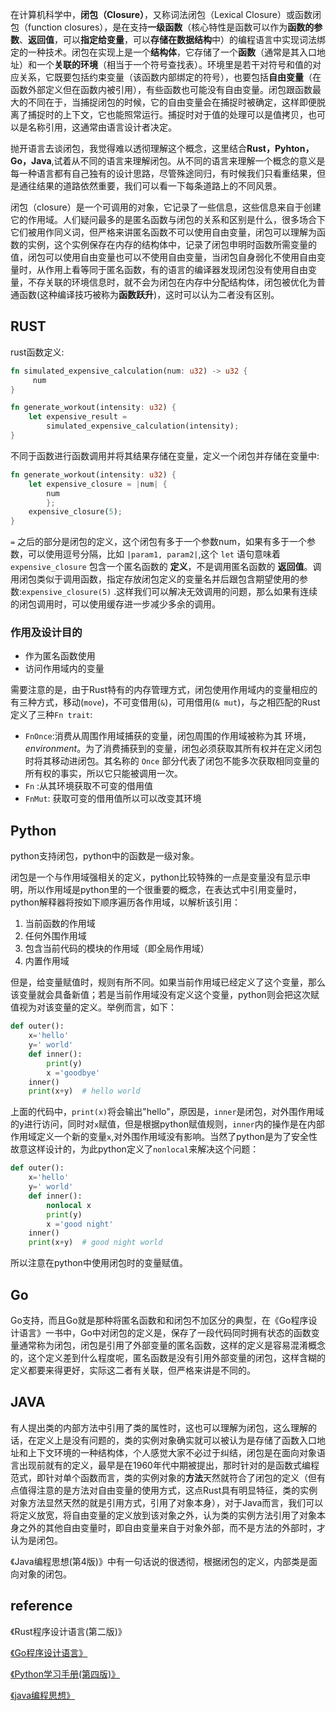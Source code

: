 在计算机科学中，**闭包（Closure）**，又称词法闭包（Lexical Closure）或函数闭包（function closures），是在支持**一级函数**（核心特性是函数可以作为**函数的参数**、**返回值**，可以**指定给变量**，可以**存储在数据结构**中）的编程语言中实现词法绑定的一种技术。闭包在实现上是一个**结构体**，它存储了一个**函数**（通常是其入口地址）和一个**关联的环境**（相当于一个符号查找表）。环境里是若干对符号和值的对应关系，它既要包括约束变量（该函数内部绑定的符号），也要包括**自由变量**（在函数外部定义但在函数内被引用），有些函数也可能没有自由变量。闭包跟函数最大的不同在于，当捕捉闭包的时候，它的自由变量会在捕捉时被确定，这样即便脱离了捕捉时的上下文，它也能照常运行。捕捉时对于值的处理可以是值拷贝，也可以是名称引用，这通常由语言设计者决定。



抛开语言去谈闭包，我觉得难以透彻理解这个概念，这里结合**Rust，Pyhton，Go，Java**,试着从不同的语言来理解闭包。从不同的语言来理解一个概念的意义是每一种语言都有自己独有的设计思路，尽管殊途同归，有时候我们只看重结果，但是通往结果的道路依然重要，我们可以看一下每条道路上的不同风景。



闭包（closure）是一个可调用的对象，它记录了一些信息，这些信息来自于创建它的作用域。人们疑问最多的是匿名函数与闭包的关系和区别是什么，很多场合下它们被用作同义词，但严格来讲匿名函数不可以使用自由变量，闭包可以理解为函数的实例，这个实例保存在内存的结构体中，记录了闭包申明时函数所需变量的值，闭包可以使用自由变量也可以不使用自由变量，当闭包自身弱化不使用自由变量时，从作用上看等同于匿名函数，有的语言的编译器发现闭包没有使用自由变量，不存关联的环境信息时，就不会为闭包在内存中分配结构体，闭包被优化为普通函数(这种编译技巧被称为**函数跃升**)，这时可以认为二者没有区别。

## RUST

rust函数定义:

```rust
fn simulated_expensive_calculation(num: u32) -> u32 {
     num
}

fn generate_workout(intensity: u32) {
    let expensive_result =
        simulated_expensive_calculation(intensity);
}
```

不同于函数进行函数调用并将其结果存储在变量，定义一个闭包并存储在变量中:

```rust
fn generate_workout(intensity: u32) {
    let expensive_closure = |num| {
    	num
		};
  	expensive_closure(5);
}
```

`=`	之后的部分是闭包的定义，这个闭包有多于一个参数num，如果有多于一个参数，可以使用逗号分隔，比如 `|param1, param2|`,这个 `let` 语句意味着 `expensive_closure` 包含一个匿名函数的 **定义**，不是调用匿名函数的 **返回值**。调用闭包类似于调用函数，指定存放闭包定义的变量名并后跟包含期望使用的参数:`expensive_closure(5)`	.这样我们可以解决无效调用的问题，那么如果有连续的闭包调用时，可以使用缓存进一步减少多余的调用。

### 作用及设计目的

- 作为匿名函数使用
- 访问作用域内的变量

需要注意的是，由于Rust特有的内存管理方式，闭包使用作用域内的变量相应的有三种方式，移动(`move`)，不可变借用(`&`)，可用借用(`& mut`)，与之相匹配的Rust定义了三种`Fn trait`:

* `FnOnce`:消费从周围作用域捕获的变量，闭包周围的作用域被称为其 环境，*environment*。为了消费捕获到的变量，闭包必须获取其所有权并在定义闭包时将其移动进闭包。其名称的 `Once` 部分代表了闭包不能多次获取相同变量的所有权的事实，所以它只能被调用一次。
* `Fn` :从其环境获取不可变的借用值
* `FnMut`: 获取可变的借用值所以可以改变其环境



## Python

python支持闭包，python中的函数是一级对象。

闭包是一个与作用域强相关的定义，python比较特殊的一点是变量没有显示申明，所以作用域是python里的一个很重要的概念，在表达式中引用变量时，python解释器将按如下顺序遍历各作用域，以解析该引用：

1. 当前函数的作用域
2. 任何外围作用域
3. 包含当前代码的模块的作用域（即全局作用域）
4. 内置作用域

但是，给变量赋值时，规则有所不同。如果当前作用域已经定义了这个变量，那么该变量就会具备新值；若是当前作用域没有定义这个变量，python则会把这次赋值视为对该变量的定义。举例而言，如下：

```python
def outer():
    x='hello'
    y=' world'
    def inner():
        print(y)
        x ='goodbye'        
    inner()
    print(x+y)  # hello world
```

上面的代码中，`print(x)`将会输出"hello"，原因是，`inner`是闭包，对外围作用域的y进行访问，同时对`x`赋值，但是根据python赋值规则，`inner`内的操作是在内部作用域定义一个新的变量`x`,对外围作用域没有影响。当然了python是为了安全性故意这样设计的，为此python定义了`nonlocal`来解决这个问题：

```python
def outer():
    x='hello'
    y=' world'
    def inner():
        nonlocal x 
        print(y)
        x ='good night'
    inner()
    print(x+y)  # good night world
```

所以注意在python中使用闭包时的变量赋值。

## Go

Go支持，而且Go就是那种将匿名函数和和闭包不加区分的典型，在《Go程序设计语言》一书中，Go中对闭包的定义是，保存了一段代码同时拥有状态的函数变量通常称为闭包，闭包是引用了外部变量的匿名函数，这样的定义是容易混淆概念的，这个定义差到什么程度呢，匿名函数是没有引用外部变量的闭包，这样含糊的定义都要来得更好，实际这二者有关联，但严格来讲是不同的。



## JAVA

有人提出类的内部方法中引用了类的属性时，这也可以理解为闭包，这么理解的话，在定义上是没有问题的，类的实例对象确实就可以被认为是存储了函数入口地址和上下文环境的一种结构体，个人感觉大家不必过于纠结，闭包是在面向对象语言出现前就有的定义，最早是在1960年代中期被提出，那时针对的是函数式编程范式，即针对单个函数而言，类的实例对象的**方法**天然就符合了闭包的定义（但有点值得注意的是方法对自由变量的使用方式，这点Rust具有明显特征，类的实例对象方法显然天然的就是引用方式，引用了对象本身），对于Java而言，我们可以将定义放宽，将自由变量的定义放到该对象之外，认为类的实例方法引用了对象本身之外的其他自由变量时，即自由变量来自于对象外部，而不是方法的外部时，才认为是闭包。

《Java编程思想(第4版)》中有一句话说的很透彻，根据闭包的定义，内部类是面向对象的闭包。

## reference

《Rust程序设计语言(第二版)》

[《Go程序设计语言》](https://book.douban.com/subject/27044219/)

[《Python学习手册(第四版)》](https://book.douban.com/subject/6049132/)

[《java编程思想》](https://book.douban.com/subject/2130190/)



